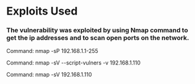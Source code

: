 # Exploits Used 

### The vulnerability was exploited by using Nmap command to get the ip addresses and to scan open ports on the network. 

Command: nmap -sP 192.168.1.1-255

Command: nmap -sV --script-vulners -v 192.168.1.110

Command: nmap -sV 192.168.1.110

